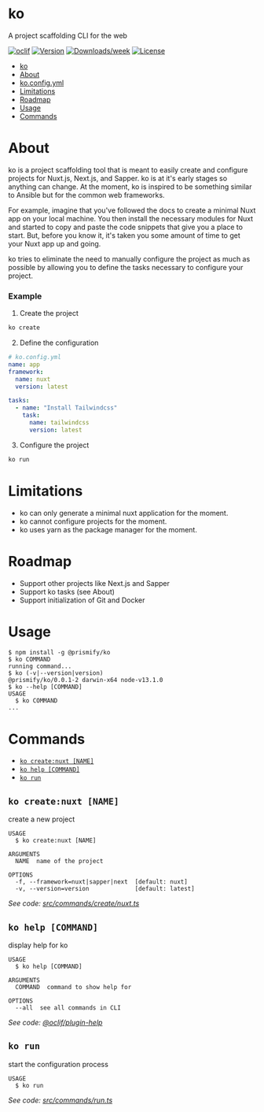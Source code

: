 # ko

A project scaffolding CLI for the web

[![oclif](https://img.shields.io/badge/cli-oclif-brightgreen.svg)](https://oclif.io)
[![Version](https://img.shields.io/npm/v/@prismify/ko.svg)](https://npmjs.org/package/@prismify/ko)
[![Downloads/week](https://img.shields.io/npm/dw/@prismify/ko.svg)](https://npmjs.org/package/@prismify/ko)
[![License](https://img.shields.io/npm/l/@prismify/ko.svg)](https://github.com/prismify-co/ko/blob/master/package.json)

<!-- toc -->
* [ko](#ko)
* [About](#about)
* [ko.config.yml](#koconfigyml)
* [Limitations](#limitations)
* [Roadmap](#roadmap)
* [Usage](#usage)
* [Commands](#commands)
<!-- tocstop -->

# About

ko is a project scaffolding tool that is meant to easily create and configure projects for Nuxt.js, Next.js, and Sapper.
ko is at it's early stages so anything can change. At the moment, ko is inspired to be something similar to Ansible but for the common web frameworks.

For example, imagine that you've followed the docs to create a minimal Nuxt app on your local machine. You then install the necessary modules for Nuxt and started to copy and paste the code snippets that give you a place to start. But, before you know it, it's taken you some amount of time to get your Nuxt app up and going.

ko tries to eliminate the need to manually configure the project as much as possible by allowing you to define the tasks necessary to configure your project.

### Example

1. Create the project

```bash
ko create
```

2. Define the configuration

```yml
# ko.config.yml
name: app
framework:
  name: nuxt
  version: latest

tasks:
  - name: "Install Tailwindcss"
    task:
      name: tailwindcss
      version: latest
```

3. Configure the project

```bash
ko run
```

# Limitations

- ko can only generate a minimal nuxt application for the moment.
- ko cannot configure projects for the moment.
- ko uses yarn as the package manager for the moment.

# Roadmap

- Support other projects like Next.js and Sapper
- Support ko tasks (see About)
- Support initialization of Git and Docker

# Usage

<!-- usage -->
```sh-session
$ npm install -g @prismify/ko
$ ko COMMAND
running command...
$ ko (-v|--version|version)
@prismify/ko/0.0.1-2 darwin-x64 node-v13.1.0
$ ko --help [COMMAND]
USAGE
  $ ko COMMAND
...
```
<!-- usagestop -->

# Commands

<!-- commands -->
* [`ko create:nuxt [NAME]`](#ko-createnuxt-name)
* [`ko help [COMMAND]`](#ko-help-command)
* [`ko run`](#ko-run)

## `ko create:nuxt [NAME]`

create a new project

```
USAGE
  $ ko create:nuxt [NAME]

ARGUMENTS
  NAME  name of the project

OPTIONS
  -f, --framework=nuxt|sapper|next  [default: nuxt]
  -v, --version=version             [default: latest]
```

_See code: [src/commands/create/nuxt.ts](https://github.com/prismify-co/ko/blob/v0.0.1-2/src/commands/create/nuxt.ts)_

## `ko help [COMMAND]`

display help for ko

```
USAGE
  $ ko help [COMMAND]

ARGUMENTS
  COMMAND  command to show help for

OPTIONS
  --all  see all commands in CLI
```

_See code: [@oclif/plugin-help](https://github.com/oclif/plugin-help/blob/v2.2.1/src/commands/help.ts)_

## `ko run`

start the configuration process

```
USAGE
  $ ko run
```

_See code: [src/commands/run.ts](https://github.com/prismify-co/ko/blob/v0.0.1-2/src/commands/run.ts)_
<!-- commandsstop -->
